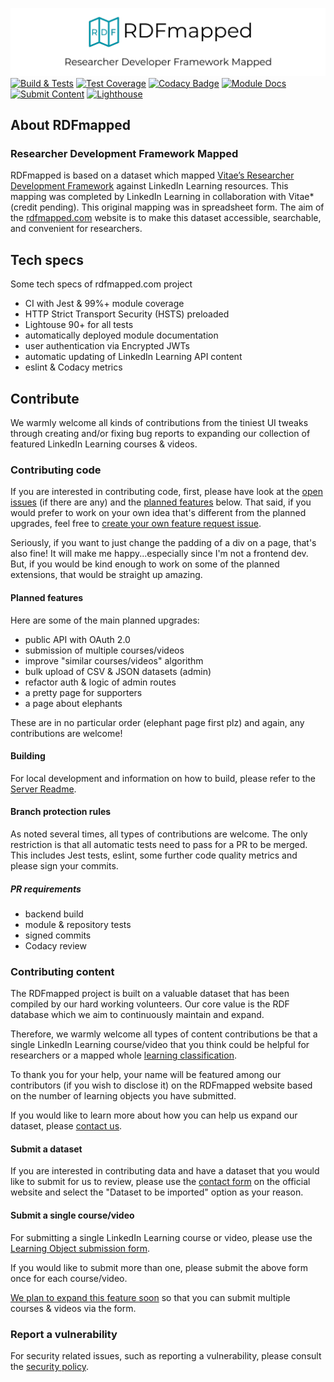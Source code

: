 [![RDfmapped](./server/assets/img/promo/rdfmapped_social_narrower.png)](https://rdfmapped.com)
[![Build & Tests](https://github.com/almasen/rdf-mapped/workflows/Build/badge.svg)](https://github.com/almasen/rdf-mapped/actions)
[![Test Coverage](https://img.shields.io/badge/dynamic/json?color=success&label=test%20coverage&query=%24.total.statements.pct&suffix=%25&url=https%3A%2F%2Fdev.rdfmapped.com%2Fcoverage%2Fcoverage-summary.json&logo=jest)](https://dev.rdfmapped.com/coverage)
[![Codacy Badge](https://app.codacy.com/project/badge/Grade/8f122bbf86794463b3b10f85bcf28249)](https://www.codacy.com?utm_source=github.com&amp;utm_medium=referral&amp;utm_content=almasen/rdf-mapped&amp;utm_campaign=Badge_Grade)
[![Module Docs](https://img.shields.io/badge/module-docs-informational?logo=node.js)](https://dev.rdfmapped.com/docs)
[![Submit Content](https://img.shields.io/badge/learning-submit%20content-informational?logo=linkedin)](https://rdfmapped.com/submit)
[![Lighthouse](https://img.shields.io/badge/Lighthouse-98.25%25-success?logo=Lighthouse)](https://googlechrome.github.io/lighthouse/viewer/?psiurl=https%3A%2F%2Frdfmapped.com%2F&strategy=desktop&category=performance&category=accessibility&category=best-practices&category=seo&category=pwa&utm_source=lh-chrome-ext#accessibility)

## About RDFmapped

### Researcher Development Framework Mapped

RDFmapped is based on a dataset which mapped [Vitae’s Researcher Development Framework](https://www.vitae.ac.uk/researchers-professional-development/about-the-vitae-researcher-development-framework/developing-the-vitae-researcher-development-framework "Vitae’s Researcher Development Framework") against LinkedIn Learning resources. This mapping was completed by LinkedIn Learning in collaboration with Vitae* (credit pending). This original mapping was in spreadsheet form. The aim of the [rdfmapped.com](https://rdfmapped.com) website is to make this dataset accessible, searchable, and convenient for researchers.

## Tech specs

Some tech specs of rdfmapped.com project

- CI with Jest & 99%+ module coverage
- HTTP Strict Transport Security (HSTS) preloaded
- Lightouse 90+ for all tests
- automatically deployed module documentation
- user authentication via Encrypted JWTs
- automatic updating of LinkedIn Learning API content
- eslint & Codacy metrics

## Contribute

We warmly welcome all kinds of contributions from the tiniest UI tweaks through creating and/or fixing bug reports to expanding our collection of featured LinkedIn Learning courses & videos.

### Contributing code

If you are interested in contributing code, first, please have look at the [open issues](https://github.com/almasen/rdf-mapped/issues) (if there are any) and the [planned features](#planned-features) below. That said, if you would prefer to work on your own idea that's different from the planned upgrades, feel free to [create your own feature request issue](https://github.com/almasen/rdf-mapped/issues/new?assignees=&labels=&template=feature_request.md&title=).

Seriously, if you want to just change the padding of a div on a page, that's also fine! It will make me happy...especially since I'm not a frontend dev. But, if you would be kind enough to work on some of the planned extensions, that would be straight up amazing.

#### Planned features

Here are some of the main planned upgrades:

- public API with OAuth 2.0
- submission of multiple courses/videos
- improve "similar courses/videos" algorithm
- bulk upload of CSV & JSON datasets (admin)
- refactor auth & logic of admin routes
- a pretty page for supporters
- a page about elephants

These are in no particular order (elephant page first plz) and again, any contributions are welcome!

#### Building

For local development and information on how to build, please refer to the [Server Readme](./server/README.md).

#### Branch protection rules

As noted several times, all types of contributions are welcome. The only restriction is that all automatic tests need to pass for a PR to be merged. This includes Jest tests, eslint, some further code quality metrics and please sign your commits.

##### PR requirements

- backend build
- module & repository tests
- signed commits
- Codacy review

### Contributing content

The RDFmapped project is built on a valuable dataset that has been compiled by our hard working volunteers. Our core value is the RDF database which we aim to continuously maintain and expand.

Therefore, we warmly welcome all types of content contributions be that a single LinkedIn Learning course/video that you think could be helpful for researchers or a mapped whole [learning classification](https://docs.microsoft.com/en-us/linkedin/learning/reference/learningclassifications).

To thank you for your help, your name will be featured among our contributors (if you wish to disclose it) on the RDFmapped website based on the number of learning objects you have submitted.

If you would like to learn more about how you can help us expand our dataset, please [contact us](https://rdfmapped.com/contact).

#### Submit a dataset

If you are interested in contributing data and have a dataset that you would like to submit for us to review, please use the [contact form](https://rdfmapped.com/contact) on the official website and select the "Dataset to be imported" option as your reason.

#### Submit a single course/video

For submitting a single LinkedIn Learning course or video, please use the [Learning Object submission form](https://rdfmapped.com/submit).

If you would like to submit more than one, please submit the above form once for each course/video.

[We plan to expand this feature soon](#planned-features) so that you can submit multiple courses & videos via the form.

### Report a vulnerability

For security related issues, such as reporting a vulnerability, please consult the [security policy](https://github.com/almasen/rdf-mapped/security/policy).
